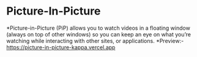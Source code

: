 # Picture-In-Picture
*Picture-in-Picture (PiP) allows you to watch videos in a floating window (always on top of other windows) so you can keep an eye on what you’re watching while interacting with other sites, or applications.
*Preview:- https://picture-in-picture-kappa.vercel.app
